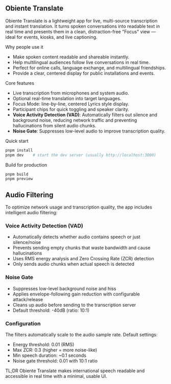 ## Obiente Translate

Obiente Translate is a lightweight app for live, multi-source transcription and instant translation. It turns spoken conversations into readable text in real time and presents them in a clean, distraction-free "Focus" view — ideal for events, kiosks, and live captioning.

Why people use it
- Make spoken content readable and shareable instantly.
- Help multilingual audiences follow live conversations in real time.
- Perfect for online calls, language exchange, and multilingual friendships.
- Provide a clear, centered display for public installations and events.

Core features
- Live transcription from microphones and system audio.
- Optional real-time translation into target languages.
- Focus Mode: line-by-line, centered Lyrics style display.
- Participant chips for quick toggling and speaker clarity.
- **Voice Activity Detection (VAD)**: Automatically filters out silence and background noise, reducing network traffic and preventing hallucinations from silent audio chunks.
- **Noise Gate**: Suppresses low-level audio to improve transcription quality.

Quick start
```bash
pnpm install
pnpm dev    # start the dev server (usually http://localhost:3000)
```

Build for production
```bash
pnpm build
pnpm preview
```

## Audio Filtering

To optimize network usage and transcription quality, the app includes intelligent audio filtering:

### Voice Activity Detection (VAD)
- Automatically detects whether audio contains speech or just silence/noise
- Prevents sending empty chunks that waste bandwidth and cause hallucinations
- Uses RMS energy analysis and Zero Crossing Rate (ZCR) detection
- Only sends audio chunks when actual speech is detected

### Noise Gate
- Suppresses low-level background noise and hiss
- Applies envelope-following gain reduction with configurable attack/release
- Cleans up audio before sending to the transcription server
- Default threshold: -40dB (ratio: 10:1)

### Configuration
The filters automatically scale to the audio sample rate. Default settings:
- Energy threshold: 0.01 (RMS)
- Max ZCR: 0.3 (higher = more noise-like)
- Min speech duration: ~0.1 seconds
- Noise gate threshold: 0.01 with 10:1 ratio

TL;DR Obiente Translate makes international speech readable and accessible in real time with a minimal, usable UI.
